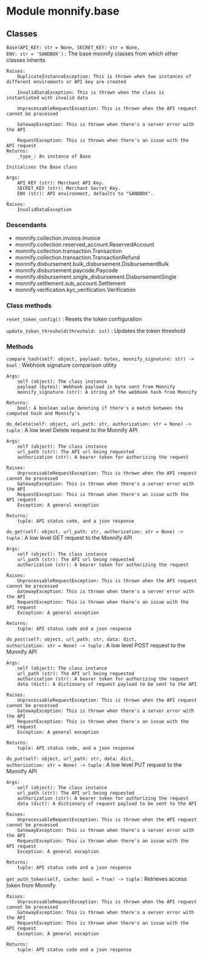 Module monnify.base
===================

Classes
-------

`Base(API_KEY: str = None, SECRET_KEY: str = None, ENV: str = 'SANDBOX')`
:   The base monnify classes from which other classes inherits
    
    Raises:
        DuplicateInstanceException: This is thrown when two instances of different enviroments or API key are created
    
        InvalidDataException: This is thrown when the class is instantiated with invalid data
    
        UnprocessableRequestException: This is thrown when the API request cannot be processed
    
        GatewayException: This is thrown when there's a server error with the API
    
        RequestException: This is thrown when there's an issue with the API request
    Returns:
        _type_: An instance of Base
    
    Initialises the Base class
    
    Args:
        API_KEY (str): Merchant API Key.
        SECRET_KEY (str): Merchant Secret Key.
        ENV (str): API environment, defaults to "SANDBOX".
    
    Raises:
        InvalidDataException

### Descendants

* monnify.collection.invoice.Invoice
* monnify.collection.reserved_account.ReservedAccount
* monnify.collection.transaction.Transaction
* monnify.collection.transaction.TransactionRefund
* monnify.disbursement.bulk_disbursement.DisibursementBulk
* monnify.disbursement.paycode.Paycode
* monnify.disbursement.single_disbursement.DisbursementSingle
* monnify.settlement.sub_account.Settlement
* monnify.verification.kyc_verification.Verification

### Class methods

`reset_token_config()`
:   Resets the token configuration

`update_token_threshold(threshold: int)`
:   Updates the token threshold

### Methods

`compare_hash(self: object, payload: bytes, monnify_signature: str) ‑> bool`
:   Webhook signature comparison utility
    
    Args:
        self (object): The class instance
        payload (bytes): Webhook payload in byte sent from Monnify
        monnify_signature (str): A string of the webhook hash from Monnify
    
    Returns:
        bool: A boolean value denoting if there's a match between the computed hash and Monnify's

`do_delete(self: object, url_path: str, authorization: str = None) ‑> tuple`
:   A low level Delete request to the Monnify API
    
    Args:
        self (object): The class instance
        url_path (str): The API url being requested
        authorization (str): A bearer token for authorizing the request
    
    Raises:
        UnprocessableRequestException: This is thrown when the API request cannot be processed
        GatewayException: This is thrown when there's a server error with the API
        RequestException: This is thrown when there's an issue with the API request
        Exception: A general exception
    
    Returns:
        tuple: API status code, and a json response

`do_get(self: object, url_path: str, authorization: str = None) ‑> tuple`
:   A low level GET request to the Monnify API
    
    Args:
        self (object): The class instance
        url_path (str): The API url being requested
        authorization (str): A bearer token for authorizing the request
    
    Raises:
        UnprocessableRequestException: This is thrown when the API request cannot be processed
        GatewayException: This is thrown when there's a server error with the API
        RequestException: This is thrown when there's an issue with the API request
        Exception: A general exception
    
    Returns:
        tuple: API status code and a json response

`do_post(self: object, url_path: str, data: dict, authorization: str = None) ‑> tuple`
:   A low level POST request to the Monnify API
    
    Args:
        self (object): The class instance
        url_path (str): The API url being requested
        authorization (str): A bearer token for authorizing the request
        data (dict): A dictionary of request payload to be sent to the API
    
    Raises:
        UnprocessableRequestException: This is thrown when the API request cannot be processed
        GatewayException: This is thrown when there's a server error with the API
        RequestException: This is thrown when there's an issue with the API request
        Exception: A general exception
    
    Returns:
        tuple: API status code, and a json response

`do_put(self: object, url_path: str, data: dict, authorization: str = None) ‑> tuple`
:   A low level PUT request to the Monnify API
    
    Args:
        self (object): The class instance
        url_path (str): The API url being requested
        authorization (str): A bearer token for authorizing the request
        data (dict): A dictionary of request payload to be sent to the API
    
    Raises:
        UnprocessableRequestException: This is thrown when the API request cannot be processed
        GatewayException: This is thrown when there's a server error with the API
        RequestException: This is thrown when there's an issue with the API request
        Exception: A general exception
    
    Returns:
        tuple: API status code and a json response

`get_auth_token(self, cache: bool = True) ‑> tuple`
:   Retrieves access token from Monnify
    
    Raises:
        UnprocessableRequestException: This is thrown when the API request cannot be processed
        GatewayException: This is thrown when there's a server error with the API
        RequestException: This is thrown when there's an issue with the API request
        Exception: A general exception
    
    Returns:
        tuple: API status code and a json response